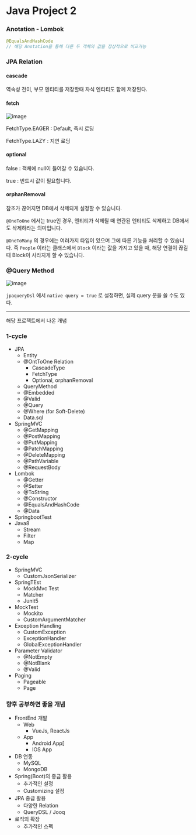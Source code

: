 # Java Project 2



### Anotation - Lombok

```java
@EqualsAndHashCode
// 해당 Anotation을 통해 다른 두 객체의 값을 정상적으로 비교가능
```



### JPA Relation

#### cascade

역속성 전이, 부모 엔티티를 저장할때 자식 엔티티도 함께 저장된다.



#### fetch

![image](https://user-images.githubusercontent.com/42582516/105488188-9c5c4380-5cf4-11eb-8925-152521626ac7.png)

FetchType.EAGER : Default, 즉시 로딩

FetchType.LAZY : 지연 로딩



#### optional

false : 객체에 null이 들어갈 수 있습니다.

true : 반드시 값이 필요합니다.



#### orphanRemoval

참조가 끊어지면 DB에서 삭제되게 설정할 수 있습니다. 

`@OneToOne` 에서는 true인 경우, 엔티티가 삭제될 때 연관된 엔티티도 삭제하고 DB에서도 삭제하라는 의미입니다.

`@OneToMany` 의 경우에는 여러가지 타입이 있으며 그에 따른 기능을 처리할 수 있습니다. 즉 `People` 이라는 클래스에서 `Block` 이라는 값을 가지고 있을 때, 해당 연결이 끊길 때 Block이 사라지게 할 수 있습니다.



### @Query Method

![image](https://user-images.githubusercontent.com/42582516/105487940-412a5100-5cf4-11eb-83ef-72e3fc6c9989.png)



`jpaqueryDsl` 에서 `native query = true`  로 설정하면, 실제 query 문을 쓸 수도 있다.





---

해당 프로젝트에서 나온 개념



### 1-cycle

- JPA
  - Entity
  - @OntToOne Relation
    - CascadeType
    - FetchType
    - Optional, orphanRemoval
  - QueryMethod
  - @Embedded
  - @Valid
  - @Query
  - @Where (for Soft-Delete)
  - Data.sql
- SpringMVC
  - @GetMapping
  - @PostMapping
  - @PutMapping
  - @PatchMapping
  - @DeleteMapping
  - @PathVariable
  - @RequestBody
- Lombok
  - @Getter
  - @Setter
  - @ToString
  - @Constructor
  - @EqualsAndHashCode
  - @Data
- SpringbootTest
- Java8
  - Stream
  - Filter
  - Map



### 2-cycle

- SpringMVC
  - CustomJsonSerializer
- SpringTEst
  - MockMvc Test
  - Matcher
  - Junit5
- MockTest
  - Mockito
  - CustomArgumentMatcher
- Exception Handling
  - CustomException
  - ExceptionHandler
  - GlobalExceptionHandler
- Parameter Validator
  - @NotEmpty
  - @NotBlank
  - @Valid
- Paging
  - Pageable
  - Page<T>



### 향후 공부하면 좋을 개념

- FrontEnd 개발
  - Web
    - VueJs, ReactJs
  - App
    - Android App[
    - IOS App
- DB 연동
  - MySQL
  - MongoDB
- Spring(Boot)의 중금 활용
  - 추가적인 설정
  - Customizing 설정
- JPA 중급 활용
  - 다양한 Relation
  - QueryDSL / Jooq
- 로직의 확장
  - 추가적인 스펙

